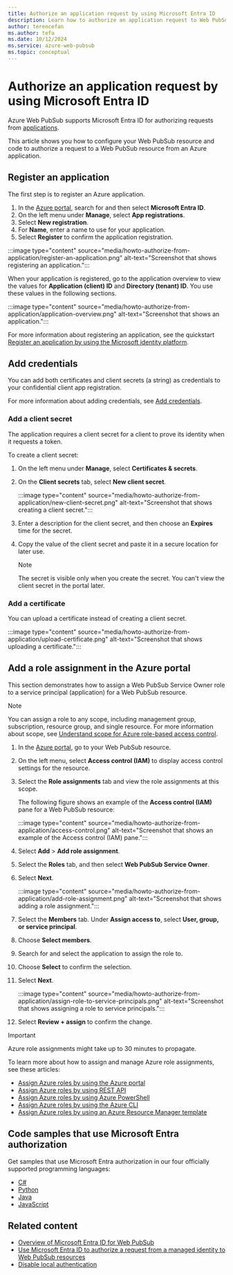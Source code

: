```yaml
---
title: Authorize an application request by using Microsoft Entra ID
description: Learn how to authorize an application request to Web PubSub resources by using Microsoft Entra ID.
author: terencefan
ms.author: tefa
ms.date: 10/12/2024
ms.service: azure-web-pubsub
ms.topic: conceptual
---
```


# Authorize an application request by using Microsoft Entra ID

Azure Web PubSub supports Microsoft Entra ID for authorizing requests from [applications](../active-directory/develop/app-objects-and-service-principals.md).

This article shows you how to configure your Web PubSub resource and code to authorize a request to a Web PubSub resource from an Azure application.

## Register an application

The first step is to register an Azure application.

1. In the [Azure portal](https://portal.azure.com/), search for and then select **Microsoft Entra ID**.
1. On the left menu under **Manage**, select **App registrations**.
1. Select **New registration**.
1. For **Name**, enter a name to use for your application.
1. Select **Register** to confirm the application registration.

:::image type="content" source="media/howto-authorize-from-application/register-an-application.png" alt-text="Screenshot that shows registering an application.":::

When your application is registered, go to the application overview to view the values for **Application (client) ID** and **Directory (tenant) ID**. You use these values in the following sections.

:::image type="content" source="media/howto-authorize-from-application/application-overview.png" alt-text="Screenshot that shows an application.":::

For more information about registering an application, see the quickstart [Register an application by using the Microsoft identity platform](../active-directory/develop/quickstart-register-app.md).

## Add credentials

You can add both certificates and client secrets (a string) as credentials to your confidential client app registration.

For more information about adding credentials, see [Add credentials](../active-directory/develop/quickstart-register-app.md#add-credentials).

### Add a client secret

The application requires a client secret for a client to prove its identity when it requests a token.

To create a client secret:

1. On the left menu under **Manage**, select **Certificates & secrets**.
1. On the **Client secrets** tab, select **New client secret**.

   :::image type="content" source="media/howto-authorize-from-application/new-client-secret.png" alt-text="Screenshot that shows creating a client secret.":::

1. Enter a description for the client secret, and then choose an **Expires** time for the secret.
1. Copy the value of the client secret and paste it in a secure location for later use.

   > [!NOTE]
   > The secret is visible only when you create the secret. You can't view the client secret in the portal later.

### Add a certificate

You can upload a certificate instead of creating a client secret.

:::image type="content" source="media/howto-authorize-from-application/upload-certificate.png" alt-text="Screenshot that shows uploading a certificate.":::

## Add a role assignment in the Azure portal

This section demonstrates how to assign a Web PubSub Service Owner role to a service principal (application) for a Web PubSub resource.

> [!NOTE]
> You can assign a role to any scope, including management group, subscription, resource group, and single resource. For more information about scope, see [Understand scope for Azure role-based access control](../role-based-access-control/scope-overview.md).

1. In the [Azure portal](https://portal.azure.com/), go to your Web PubSub resource.

1. On the left menu, select **Access control (IAM)** to display access control settings for the resource.

1. Select the **Role assignments** tab and view the role assignments at this scope.

   The following figure shows an example of the **Access control (IAM)** pane for a Web PubSub resource:

   :::image type="content" source="media/howto-authorize-from-application/access-control.png" alt-text="Screenshot that shows an example of the Access control (IAM) pane.":::

1. Select **Add** > **Add role assignment**.

1. Select the **Roles** tab, and then select **Web PubSub Service Owner**.

1. Select **Next**.

   :::image type="content" source="media/howto-authorize-from-application/add-role-assignment.png" alt-text="Screenshot that shows adding a role assignment.":::

1. Select the **Members** tab. Under **Assign access to**, select **User, group, or service principal**.

1. Choose **Select members**.

1. Search for and select the application to assign the role to.

1. Choose **Select** to confirm the selection.

1. Select **Next**.

   :::image type="content" source="media/howto-authorize-from-application/assign-role-to-service-principals.png" alt-text="Screenshot that shows assigning a role to service principals.":::

1. Select **Review + assign** to confirm the change.

> [!IMPORTANT]
> Azure role assignments might take up to 30 minutes to propagate.

To learn more about how to assign and manage Azure role assignments, see these articles:

- [Assign Azure roles by using the Azure portal](../role-based-access-control/role-assignments-portal.yml)
- [Assign Azure roles by using REST API](../role-based-access-control/role-assignments-rest.md)
- [Assign Azure roles by using Azure PowerShell](../role-based-access-control/role-assignments-powershell.md)
- [Assign Azure roles by using the Azure CLI](../role-based-access-control/role-assignments-cli.md)
- [Assign Azure roles by using an Azure Resource Manager template](../role-based-access-control/role-assignments-template.md)

## Code samples that use Microsoft Entra authorization

Get samples that use Microsoft Entra authorization in our four officially supported programming languages:

- [C#](./howto-create-serviceclient-with-net-and-azure-identity.md)
- [Python](./howto-create-serviceclient-with-python-and-azure-identity.md)
- [Java](./howto-create-serviceclient-with-java-and-azure-identity.md)
- [JavaScript](./howto-create-serviceclient-with-javascript-and-azure-identity.md)

## Related content

- [Overview of Microsoft Entra ID for Web PubSub](concept-azure-ad-authorization.md)
- [Use Microsoft Entra ID to authorize a request from a managed identity to Web PubSub resources](howto-authorize-from-managed-identity.md)
- [Disable local authentication](./howto-disable-local-auth.md)
